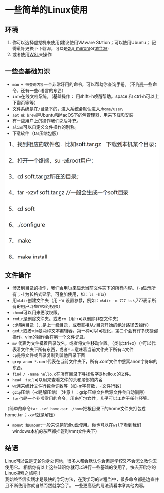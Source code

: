 # 一些简单的Linux使用

## 环境

1. 你可以选择虚拟机来使用(建议使用VMware Station；可以使用Ubuntu； 记得最好更换下下载源，可以是[zuj_mirrors](https://mirrors.zju.edu.cn/)or[清华源](https://mirrors.tuna.tsinghua.edu.cn/))
2. 或者使用[WSL](https://learn.microsoft.com/en-us/windows/wsl/install)来操作



## 一些些基础知识

* `man + 带查询内容`一个非常好用的命令，可以帮助你查询手册。（不光是一些命令，还有一些c语言的东西）
* `info`在线文档系统。（基础操作： 用shift+h唤醒帮助。space 和 ctrl+h可以上下翻页等等）
* 文件系统是在`/`目录下的，进入系统会默认进入`/home/user`。
* `apt 或 brew`是Ubuntu和MacOS下的包管理器，用来下载和安装
* 有一些用户上的操作我们之后补充。
* `alias`可以自定义文件操作的别称。
* 下载软件（tar压缩包版）

![](graph\Snipaste_2023-07-04_09-02-43.png)

## 文件操作

* 涉及到目录的操作，我们会用`ls`来显示当前文件夹下的所有内容。（-a显示所有；-l 为长格式显示，可叠加使用，如：`ls -hla`）
* 用`mkdir`创建文件夹（用 -m 设置参数，例如：`mkdir -m 777 tsk`,777表示所有的用户斗鱼rwx的权限）
* `chmod`可以用来更改权限。
* `rmdir`是删除文件夹。或者`rm`（用-r可以删除非空文件夹）
* `cd`切换目录（`..`是上一级目录，或者直接从`/`目录开始的绝对路径去操作）
* `gedit`或者`vim`是两种文本编辑器。第一种可以可视化，第二个会有许多快捷键操作。vim的操作会在另一个文件记录。
* `mv` 代表为文件摸着目录改名。或者将文件移动位置。（类似ctrl+x）（`*`可以代表着文件夹下所有东西，或者`*.c`意味着当前文件夹下所有.c文件
* `cp`是将文件或目录复制到其他目录下面  
* `grep anon *.conf`代表在当前文件夹下，所有.conf文件中搜索anon字符串的东西。
* `find / -name hello.c`在所有目录下寻找名字是hello.c的文件。
* `head  tail`可以用来查看文件的头和尾部的内容
* `wc`用来统计文件行数单词数等（如-m字符数，-l文件行数）
* `gzip`压缩（-d是解压缩）（注意！：gzip压缩文件后源文件会自动删除）
* `tar`也是一个非常常用的命令，用来打包文件，几乎可以工作于任何环境。

（简单的命令`tar -cvf home.tar ./home`把根目录下的home文件夹打包成home.tar；`-xvf`就是解压）

* `mount 和umount`一般来说是配合u盘使用。你也可以在`wsl`下看到我们windows本机的东西都挂载到/mnt文件夹下）

  
## 结语
Linux可以说是无论你身处何地，很多人都会默认你会但是学校又不会怎么教你去使用它。
相信你有以上这些知识你就可以进行一些基础的使用了，快去开启你的Linux探索之旅吧！  
我始终坚信实践才是最快的学习方法，在我学习的过程当中，很多命令都是边查并且不断使用你就自然而然就学会了。
一些更高级的用法请看本章其他内容。
  

  

  